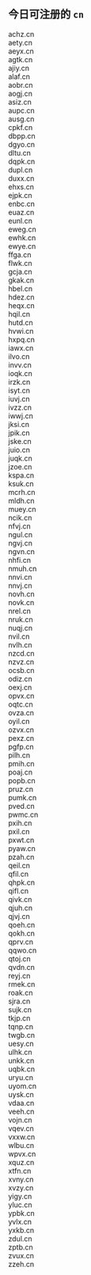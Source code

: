 
## 今日可注册的 `cn`
>
achz.cn   
aety.cn   
aeyx.cn   
agtk.cn   
ajiy.cn   
alaf.cn   
aobr.cn   
aogj.cn   
asiz.cn   
aupc.cn   
ausg.cn   
cpkf.cn   
dbpp.cn   
dgyo.cn   
dltu.cn   
dqpk.cn   
dupl.cn   
duxx.cn   
ehxs.cn   
ejpk.cn   
enbc.cn   
euaz.cn   
eunl.cn   
eweg.cn   
ewhk.cn   
ewye.cn   
ffga.cn   
flwk.cn   
gcja.cn   
gkak.cn   
hbel.cn   
hdez.cn   
heqx.cn   
hqil.cn   
hutd.cn   
hvwi.cn   
hxpq.cn   
iawx.cn   
ilvo.cn   
invv.cn   
ioqk.cn   
irzk.cn   
isyt.cn   
iuvj.cn   
ivzz.cn   
iwwj.cn   
jksi.cn   
jpik.cn   
jske.cn   
juio.cn   
juqk.cn   
jzoe.cn   
kspa.cn   
ksuk.cn   
mcrh.cn   
mldh.cn   
muey.cn   
ncik.cn   
nfvj.cn   
ngul.cn   
ngvj.cn   
ngvn.cn   
nhfi.cn   
nmuh.cn   
nnvi.cn   
nnvj.cn   
novh.cn   
novk.cn   
nrel.cn   
nruk.cn   
nuqj.cn   
nvil.cn   
nvlh.cn   
nzcd.cn   
nzvz.cn   
ocsb.cn   
odiz.cn   
oexj.cn   
opvx.cn   
oqtc.cn   
ovza.cn   
oyil.cn   
ozvx.cn   
pexz.cn   
pgfp.cn   
pilh.cn   
pmih.cn   
poaj.cn   
popb.cn   
pruz.cn   
pumk.cn   
pved.cn   
pwmc.cn   
pxih.cn   
pxil.cn   
pxwt.cn   
pyaw.cn   
pzah.cn   
qeil.cn   
qfil.cn   
qhpk.cn   
qifl.cn   
qivk.cn   
qjuh.cn   
qjvj.cn   
qoeh.cn   
qokh.cn   
qprv.cn   
qqwo.cn   
qtoj.cn   
qvdn.cn   
reyj.cn   
rmek.cn   
roak.cn   
sjra.cn   
sujk.cn   
tkjp.cn   
tqnp.cn   
twgb.cn   
uesy.cn   
ulhk.cn   
unkk.cn   
uqbk.cn   
uryu.cn   
uyom.cn   
uysk.cn   
vdaa.cn   
veeh.cn   
vojn.cn   
vqev.cn   
vxxw.cn   
wlbu.cn   
wpvx.cn   
xquz.cn   
xtfn.cn   
xvny.cn   
xvzy.cn   
yigy.cn   
yluc.cn   
ypbk.cn   
yvlx.cn   
yxkb.cn   
zdul.cn   
zptb.cn   
zvux.cn   
zzeh.cn   

